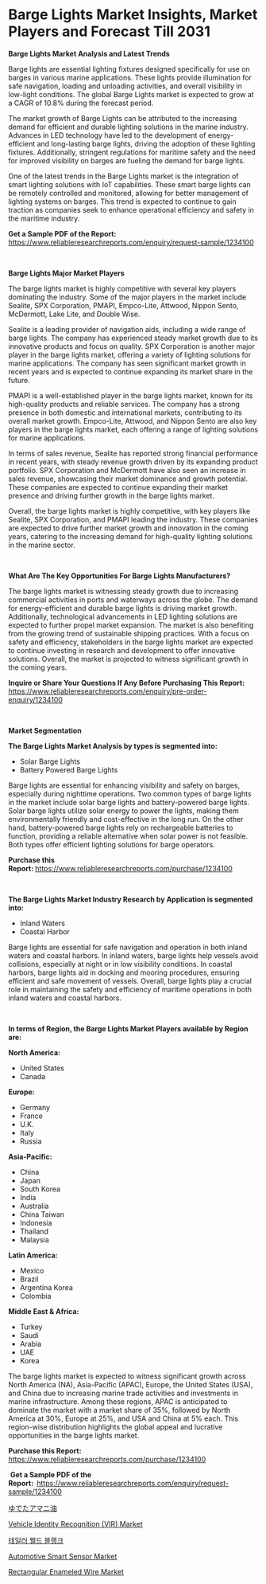 <p><h1>Barge Lights Market Insights, Market Players and Forecast Till 2031</h1></p><p><strong>Barge Lights Market Analysis and Latest Trends</strong></p>
<p><p>Barge lights are essential lighting fixtures designed specifically for use on barges in various marine applications. These lights provide illumination for safe navigation, loading and unloading activities, and overall visibility in low-light conditions. The global Barge Lights market is expected to grow at a CAGR of 10.8% during the forecast period.</p><p>The market growth of Barge Lights can be attributed to the increasing demand for efficient and durable lighting solutions in the marine industry. Advances in LED technology have led to the development of energy-efficient and long-lasting barge lights, driving the adoption of these lighting fixtures. Additionally, stringent regulations for maritime safety and the need for improved visibility on barges are fueling the demand for barge lights.</p><p>One of the latest trends in the Barge Lights market is the integration of smart lighting solutions with IoT capabilities. These smart barge lights can be remotely controlled and monitored, allowing for better management of lighting systems on barges. This trend is expected to continue to gain traction as companies seek to enhance operational efficiency and safety in the maritime industry.</p></p>
<p><strong>Get a Sample PDF of the Report:&nbsp;</strong> <a href="https://www.reliableresearchreports.com/enquiry/request-sample/1234100">https://www.reliableresearchreports.com/enquiry/request-sample/1234100</a></p>
<p>&nbsp;</p>
<p><strong>Barge Lights Major Market Players</strong></p>
<p><p>The barge lights market is highly competitive with several key players dominating the industry. Some of the major players in the market include Sealite, SPX Corporation, PMAPI, Empco-Lite, Attwood, Nippon Sento, McDermott, Lake Lite, and Double Wise.</p><p>Sealite is a leading provider of navigation aids, including a wide range of barge lights. The company has experienced steady market growth due to its innovative products and focus on quality. SPX Corporation is another major player in the barge lights market, offering a variety of lighting solutions for marine applications. The company has seen significant market growth in recent years and is expected to continue expanding its market share in the future.</p><p>PMAPI is a well-established player in the barge lights market, known for its high-quality products and reliable services. The company has a strong presence in both domestic and international markets, contributing to its overall market growth. Empco-Lite, Attwood, and Nippon Sento are also key players in the barge lights market, each offering a range of lighting solutions for marine applications.</p><p>In terms of sales revenue, Sealite has reported strong financial performance in recent years, with steady revenue growth driven by its expanding product portfolio. SPX Corporation and McDermott have also seen an increase in sales revenue, showcasing their market dominance and growth potential. These companies are expected to continue expanding their market presence and driving further growth in the barge lights market.</p><p>Overall, the barge lights market is highly competitive, with key players like Sealite, SPX Corporation, and PMAPI leading the industry. These companies are expected to drive further market growth and innovation in the coming years, catering to the increasing demand for high-quality lighting solutions in the marine sector.</p></p>
<p>&nbsp;</p>
<p><strong>What Are The Key Opportunities For Barge Lights Manufacturers?</strong></p>
<p><p>The barge lights market is witnessing steady growth due to increasing commercial activities in ports and waterways across the globe. The demand for energy-efficient and durable barge lights is driving market growth. Additionally, technological advancements in LED lighting solutions are expected to further propel market expansion. The market is also benefiting from the growing trend of sustainable shipping practices. With a focus on safety and efficiency, stakeholders in the barge lights market are expected to continue investing in research and development to offer innovative solutions. Overall, the market is projected to witness significant growth in the coming years.</p></p>
<p><strong>Inquire or Share Your Questions If Any Before Purchasing This Report:</strong> <a href="https://www.reliableresearchreports.com/enquiry/pre-order-enquiry/1234100">https://www.reliableresearchreports.com/enquiry/pre-order-enquiry/1234100</a></p>
<p>&nbsp;</p>
<p><strong>Market Segmentation</strong></p>
<p><strong>The Barge Lights Market Analysis by types is segmented into:</strong></p>
<p><ul><li>Solar Barge Lights</li><li>Battery Powered Barge Lights</li></ul></p>
<p><p>Barge lights are essential for enhancing visibility and safety on barges, especially during nighttime operations. Two common types of barge lights in the market include solar barge lights and battery-powered barge lights. Solar barge lights utilize solar energy to power the lights, making them environmentally friendly and cost-effective in the long run. On the other hand, battery-powered barge lights rely on rechargeable batteries to function, providing a reliable alternative when solar power is not feasible. Both types offer efficient lighting solutions for barge operators.</p></p>
<p><strong>Purchase this Report:&nbsp;</strong><a href="https://www.reliableresearchreports.com/purchase/1234100">https://www.reliableresearchreports.com/purchase/1234100</a></p>
<p>&nbsp;</p>
<p><strong>The Barge Lights Market Industry Research by Application is segmented into:</strong></p>
<p><ul><li>Inland Waters</li><li>Coastal Harbor</li></ul></p>
<p><p>Barge lights are essential for safe navigation and operation in both inland waters and coastal harbors. In inland waters, barge lights help vessels avoid collisions, especially at night or in low visibility conditions. In coastal harbors, barge lights aid in docking and mooring procedures, ensuring efficient and safe movement of vessels. Overall, barge lights play a crucial role in maintaining the safety and efficiency of maritime operations in both inland waters and coastal harbors.</p></p>
<p>&nbsp;</p>
<p><strong>In terms of Region, the Barge Lights Market Players available by Region are:</strong></p>
<p>
    <p> <strong> North America: </strong>
        <ul>
            <li>United States</li>
            <li>Canada</li>
        </ul>
        </p> 
    <p> <strong> Europe: </strong>
        <ul>
            <li>Germany</li>
            <li>France</li>
            <li>U.K.</li>
            <li>Italy</li>
            <li>Russia</li>
        </ul>
        </p> 
    <p> <strong> Asia-Pacific: </strong>
        <ul>
            <li>China</li>
            <li>Japan</li>
            <li>South Korea</li>
            <li>India</li>
            <li>Australia</li>
            <li>China Taiwan</li>
            <li>Indonesia</li>
            <li>Thailand</li>
            <li>Malaysia</li>
        </ul>
        </p> 
    <p> <strong> Latin America: </strong>
        <ul>
            <li>Mexico</li>
            <li>Brazil</li>
            <li>Argentina Korea</li>
            <li>Colombia</li>
        </ul>
        </p> 
    <p> <strong> Middle East & Africa: </strong>
        <ul>
            <li>Turkey</li>
            <li>Saudi</li>
            <li>Arabia</li>
            <li>UAE</li>
            <li>Korea</li>
        </ul>
    </p>
    </p>
<p><p>The barge lights market is expected to witness significant growth across North America (NA), Asia-Pacific (APAC), Europe, the United States (USA), and China due to increasing marine trade activities and investments in marine infrastructure. Among these regions, APAC is anticipated to dominate the market with a market share of 35%, followed by North America at 30%, Europe at 25%, and USA and China at 5% each. This region-wise distribution highlights the global appeal and lucrative opportunities in the barge lights market.</p></p>
<p><strong>Purchase this Report: </strong><a href="https://www.reliableresearchreports.com/purchase/1234100">https://www.reliableresearchreports.com/purchase/1234100</a></p>
<p>&nbsp;<strong>Get a Sample PDF of the Report:&nbsp;&nbsp;</strong><a href="https://www.reliableresearchreports.com/enquiry/request-sample/1234100">https://www.reliableresearchreports.com/enquiry/request-sample/1234100</a></p>
<p><strong></strong></p>
<p><p><a href="https://github.com/EthanMorar2011/Market-Research-Report-List-1/blob/main/884292216378.md">ゆでたアマニ油</a></p><p><a href="https://issuu.com/reportprime-2/docs/vehicle-identity-recognition-vir-market-size-2030.">Vehicle Identity Recognition (VIR) Market</a></p><p><a href="https://github.com/plelbej847484502/Market-Research-Report-List-1/blob/main/601939715273.md">테일러 웰드 블랭크</a></p><p><a href="https://issuu.com/reportprime-2/docs/automotive-smart-sensor-market-size-2030.pptx">Automotive Smart Sensor Market</a></p><p><a href="https://github.com/jodemen/Market-Research-Report-List-2/blob/main/rectangular-enameled-wire-market.md">Rectangular Enameled Wire Market</a></p></p>